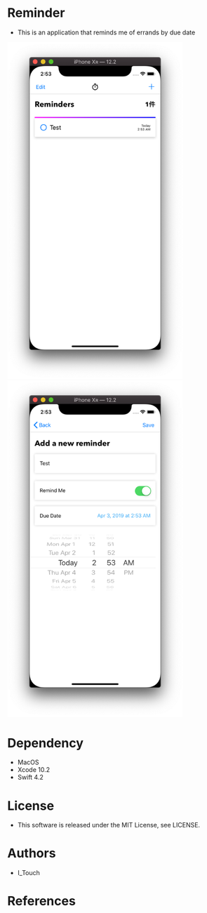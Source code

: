 # Reminder

* This is an application that reminds me of errands by due date

<img src="https://github.com/HT16A087/Images/blob/master/reminderView.png" width="400.0">
<img src="https://github.com/HT16A087/Images/blob/master/addReminderView.png" width="400.0">

# Dependency

* MacOS
* Xcode 10.2
* Swift 4.2

# License

* This software is released under the MIT License, see LICENSE.

# Authors

* I_Touch

# References
